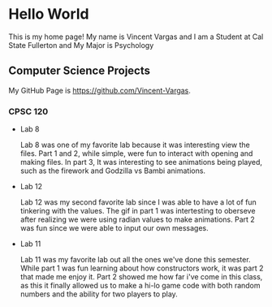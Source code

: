 # Hello World

This is my home page! My name is Vincent Vargas and I am a Student at Cal State Fullerton and My Major is Psychology

## Computer Science Projects 

My GitHub Page is https://github.com/Vincent-Vargas.

### CPSC 120 

* Lab 8

    Lab 8 was one of my favorite lab because it was interesting view the files. Part 1 and 2, while simple,
    were fun to interact with opening and making files. In part 3, It was interesting to see animations
    being played, such as the firework and Godzilla vs Bambi animations. 

* Lab 12
    
    Lab 12 was my second favorite lab since I was able to have a lot of fun tinkering with the values. The 
    gif in part 1 was intertesting to oberseve after realizing we were using radian values to make animations.
    Part 2 was fun since we were able to input our own messages.

* Lab 11

    Lab 11 was my favorite lab out all the ones we've done this semester. While part 1 was fun learning about
    how constructors work, it was part 2 that made me enjoy it. Part 2 showed me how far i've come in this class,
    as this it finally allowed us to make a hi-lo game code with both random numbers and the ability for two 
    players to play. 